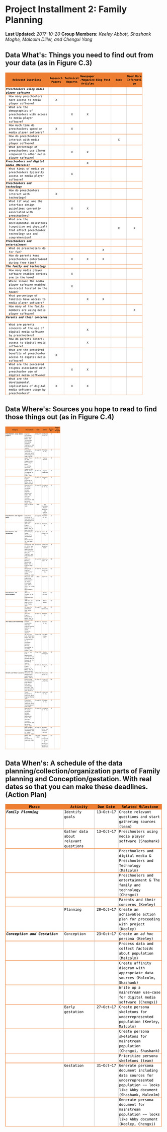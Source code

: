 # Project Installment 2: Family Planning

**Last Updated:** *2017-10-20*
**Group Members:** *Keeley Abbott, Shashank Moghe, Malcolm Diller, and Chengxi Yang*

## Data What's: Things you need to find out from your data (as in Figure C.3)
![Whats](whats.png)

## Data Where's: Sources you hope to read to find those things out (as in Figure C.4)
![Wheres](wheres.png)

## Data When's: A schedule of the data planning/collection/organization parts of Family planning and Conception/gestation. With real dates so that you can make these deadlines. (Action Plan)
![Whens](whens.png)
